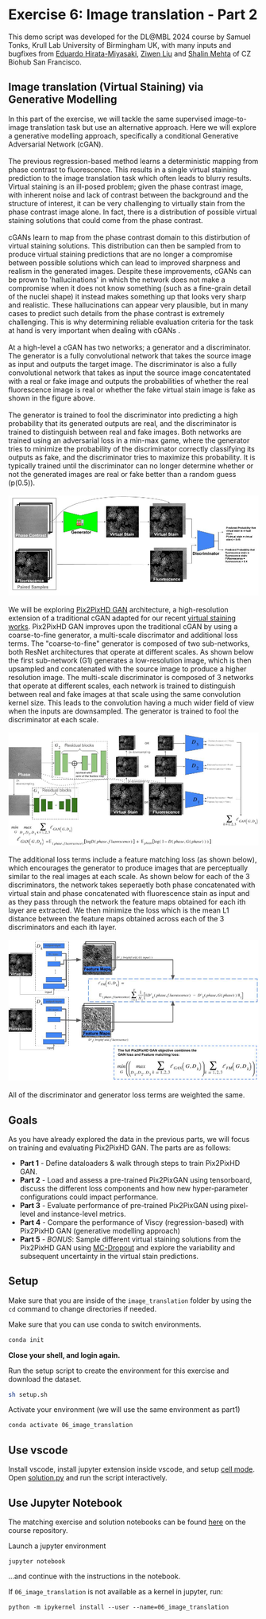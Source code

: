 # Exercise 6: Image translation - Part 2

This demo script was developed for the DL@MBL 2024 course by Samuel Tonks, Krull Lab University of Birmingham UK, with many inputs and bugfixes from [Eduardo Hirata-Miyasaki](https://github.com/edyoshikun), [Ziwen Liu](https://github.com/ziw-liu) and [Shalin Mehta](https://github.com/mattersoflight) of  CZ Biohub San Francisco.

## Image translation (Virtual Staining) via Generative Modelling

In this part of the exercise, we will tackle the same supervised image-to-image translation task but use an alternative approach. Here we will explore a generative modelling approach, specifically a conditional Generative Adversarial Network (cGAN).
<br>
<br>
The previous regression-based method learns a deterministic mapping from phase contrast to fluorescence. This results in a single virtual staining prediction to the image translation task which often leads to blurry results. Virtual staining is an ill-posed problem; given the phase contrast image, with inherent noise and lack of contrast between the background and the structure of interest, it can be very challenging to virtually stain from the phase contrast image alone. In fact, there is a distribution of possible virtual staining solutions that could come from the phase contrast.
<br>
<br>
cGANs learn to map from the phase contrast domain to this distirbution of virtual staining solutions. This distribution can then be sampled from to produce virtual staining predictions that are no longer a compromise between possible solutions which can lead to improved sharpness and realism in the generated images. Despite these improvements, cGANs can be prown to 'hallucinations' in which the network does not make a compromise when it does not know something (such as a fine-grain detail of the nuclei shape) it instead makes something up that looks very sharp and realistic. These hallucinations can appear very plausible, but in many cases to predict such details from the phase contrast is extremely challenging. This is why determining reliable evaluation criteria for the task at hand is very important when dealing with cGANs .
<br>
<br>
At a high-level a cGAN has two networks; a generator and a discriminator. The generator is a fully convolutional network that takes the source image as input and outputs the target image. The discriminator is also a fully convolutional network that takes as input the source image concatentated with a real or fake image and outputs the probabilities of whether the real fluorescence image is real or whether the fake virtual stain image is fake as shown in the figure above.<br>
<br>
The generator is trained to fool the discriminator into predicting a high probability that its generated outputs are real, and the discriminator is trained to distinguish between real and fake images. Both networks are trained using an adversarial loss in a min-max game, where the generator tries to minimize the probability of the discriminator correctly classifying its outputs as fake, and the discriminator tries to maximize this probability. It is typically trained until the discriminator can no longer determine whether or not the generated images are real or fake better than a random guess (p(0.5)).
<br>
<br>
![Overview of cGAN](https://github.com/Tonks684/dlmbl_material/blob/main/imgs/GAN.jpg?raw=true)
<br>
<br>
We will be exploring [Pix2PixHD GAN](https://arxiv.org/abs/1711.11585) architecture, a high-resolution extension of a traditional cGAN adapted for our recent [virtual staining works](https://ieeexplore.ieee.org/abstract/document/10230501?casa_token=NEyrUDqvFfIAAAAA:tklGisf9BEKWVjoZ6pgryKvLbF6JyurOu5Jrgoia1QQLpAMdCSlP9gMa02f3w37PvVjdiWCvFhA). Pix2PixHD GAN improves upon the traditional cGAN by using a coarse-to-fine generator, a multi-scale discrimator and additional loss terms. The "coarse-to-fine" generator is composed of two sub-networks, both ResNet architectures that operate at different scales. As shown below the first sub-network (G1) generates a low-resolution image, which is then upsampled and concatenated with the source image to produce a higher resolution image. The multi-scale discriminator is composed of 3 networks that operate at different scales, each network is trained to distinguish between real and fake images at that scale using the same convolution kernel size. This leads to the convolution having a much wider field of view when the inputs are downsampled. The generator is trained to fool the discriminator at each scale. 
<br>
<br>
![Pix2PixGAN ](https://github.com/Tonks684/dlmbl_material/blob/main/imgs/Pix2pixHD_1.jpg?raw=true)
<br>
<br>
The additional loss terms include a feature matching loss (as shown below), which encourages the generator to produce images that are perceptually similar to the real images at each scale. As shown below for each of the 3 discriminators, the network takes seperaetly both phase concatenated with virtual stain and phase concatenated with fluorescence stain as input and as they pass through the network the feature maps obtained for each ith layer are extracted. We then minimize the loss which is the mean L1 distance between the feature maps obtained across each of the 3 discriminators and each ith layer.
<br>
<br>
![Feature Matching Loss Pix2PixHD GAN](https://github.com/Tonks684/dlmbl_material/blob/main/imgs/Pix2pixHD_2.jpg?raw=true)
<br>
<br>
All of the discriminator and generator loss terms are weighted the same.

## Goals

As you have already explored the data in the previous parts, we will focus on training and evaluating Pix2PixHD GAN. The parts are as follows:<br>

* **Part 1** - Define dataloaders & walk through steps to train Pix2PixHD GAN.<br>
* **Part 2** - Load and assess a pre-trained Pix2PixGAN using tensorboard, discuss the different loss components and how new hyper-parameter configurations could impact performance.<br>
* **Part 3** - Evaluate performance of pre-trained Pix2PixGAN using pixel-level and instance-level metrics.<br>
* **Part 4** - Compare the performance of Viscy (regression-based) with Pix2PixHD GAN (generative modelling approach)<br>
* **Part 5** - *BONUS*: Sample different virtual staining solutions from the Pix2PixHD GAN using [MC-Dropout](https://arxiv.org/abs/1506.02142) and explore the variability and subsequent uncertainty in the virtual stain predictions.<br>


## Setup

Make sure that you are inside of the `image_translation` folder by using the `cd` command to change directories if needed.

Make sure that you can use conda to switch environments.

```bash
conda init
```

**Close your shell, and login again.** 

Run the setup script to create the environment for this exercise and download the dataset.
```bash
sh setup.sh
```

Activate your environment (we will use the same environment as part1)
```bash
conda activate 06_image_translation
```

## Use vscode

Install vscode, install jupyter extension inside vscode, and setup [cell mode](https://code.visualstudio.com/docs/python/jupyter-support-py). Open [solution.py](solution.py) and run the script interactively.

## Use Jupyter Notebook

The matching exercise and solution notebooks can be found [here](https://github.com/dlmbl/image_translation/) on the course repository.

Launch a jupyter environment

```
jupyter notebook
```

...and continue with the instructions in the notebook.

If `06_image_translation` is not available as a kernel in jupyter, run:

```
python -m ipykernel install --user --name=06_image_translation
```